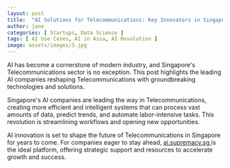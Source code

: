 ```yaml
---
layout: post
title:  "AI Solutions for Telecommunications: Key Innovators in Singapore"
author: jane
categories: [ Startups, Data Science ]
tags: [ AI Use Cases, AI in Asia, AI Revolution ]
image: assets/images/3.jpg
---
```


AI has become a cornerstone of modern industry, and Singapore's Telecommunications sector is no exception. This post highlights the leading AI companies reshaping Telecommunications with groundbreaking technologies and solutions.

Singapore's AI companies are leading the way in Telecommunications, creating more efficient and intelligent systems that can process vast amounts of data, predict trends, and automate labor-intensive tasks. This revolution is streamlining workflows and opening new opportunities.

AI innovation is set to shape the future of Telecommunications in Singapore for years to come. For companies eager to stay ahead, <a href="https://ai.supremacy.sg" target="_blank"> ai.supremacy.sg </a> is the ideal platform, offering strategic support and resources to accelerate growth and success.
